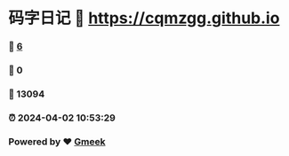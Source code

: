 # 码字日记 :link: https://cqmzgg.github.io 
### :page_facing_up: [6](https://cqmzgg.github.io/tag.html) 
### :speech_balloon: 0 
### :hibiscus: 13094 
### :alarm_clock: 2024-04-02 10:53:29 
### Powered by :heart: [Gmeek](https://github.com/Meekdai/Gmeek)
